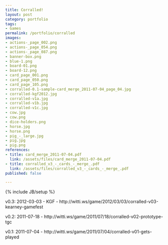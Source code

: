 ```yaml
---
title: Corralled!
layout: post
category: portfolio
tags:
- Games
permalink: /portfolio/corralled
images:
- actions-_page_002.png
- actions-_page_054.png
- actions-_page_087.png
- banner-box.png
- blue-1.png
- board-01.png
- board-12.png
- card_page_001.png
- card_page_050.png
- card_page_105.png
- corralled-0.1-sample-card_merge_2011-07-04_page_04.jpg
- corralled-kgf2012.jpg
- corralled-v1a.jpg
- corralled-v1b.jpg
- corralled-v1c.jpg
- cow.jpg
- cow.png
- dice-holders.png
- horse.jpg
- horse.png
- pig_-_large.jpg
- pig.jpg
- pig.png
references:
- title: card_merge_2011-07-04.pdf
  link: /assets/files/card_merge_2011-07-04.pdf
- title: corralled_v3_-_cards_-_merge_.pdf
  link: /assets/files/corralled_v3_-_cards_-_merge_.pdf
published: false

---
```

{% include JB/setup %}
<div id="node-223" class="node node-portfolio node-promoted node-unpublished">
  <div class="content clearfix">
    <div class="field field-name-body field-type-text-with-summary field-label-hidden"><div class="field-items"><div class="field-item even"><p>v0.3: 2012-03-03 - KGF - http://witti.ws/game/2012/03/03/corralled-v03-kearney-gamefest</p>
<p>v0.2: 2011-07-18 - http://witti.ws/game/2011/07/18/corralled-v02-prototype-tgc</p>
<p>v0.1: 2011-07-04 - http://witti.ws/game/2011/07/04/corralled-v01-gets-played</p>
</div></div></div>  </div>
</div>
